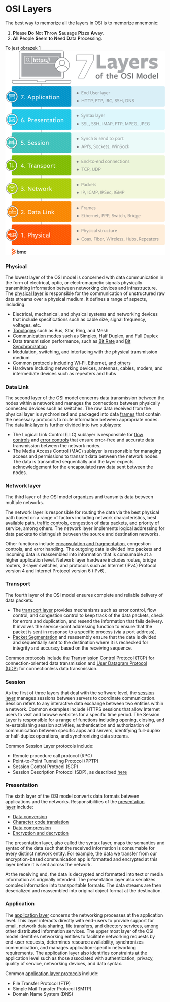 # OSI Layers

The best way to memorize all the layers in OSI is to memorize mnemonic:
1. **P**lease **D**o **N**ot **T**hrow **S**ausage **P**izza **A**way.
2. **A**ll **P**eople **S**eem **t**o **N**eed **D**ata **P**rocessing.

To jest obrazek 1 ![to jest opis](resources/osi-model-7-layers-1.png)



### Physical

The lowest layer of the OSI model is concerned with data communication in the form of electrical, optic, or electromagnetic signals physically transmitting information between networking devices and infrastructure. The [physical layer](https://en.wikipedia.org/wiki/Physical_layer) is responsible for the communication of unstructured raw data streams over a physical medium. It defines a range of aspects, including:

- Electrical, mechanical, and physical systems and networking devices that include specifications such as cable size, signal frequency, voltages, etc.
- [Topologies](https://en.wikipedia.org/wiki/Network_topology) such as Bus, Star, Ring, and Mesh
- [Communication modes](https://www.studytonight.com/computer-networks/transmission-mode) such as Simplex, Half Duplex, and Full Duplex
- Data transmission performance, such as [Bit Rate](https://en.wikipedia.org/wiki/Bit_rate) and [Bit Synchronization](https://en.wikipedia.org/wiki/Self-synchronizing_code)
- Modulation, switching, and interfacing with the physical transmission medium
- Common protocols including Wi-Fi, Ethernet, [and others](https://en.wikipedia.org/wiki/List_of_network_protocols_(OSI_model)#Layer_1_(Physical_Layer))
- Hardware including networking devices, antennas, cables, modem, and intermediate devices such as repeaters and hubs

### Data Link

The second layer of the OSI model concerns data transmission between the nodes within a network and manages the connections between physically connected devices such as switches. The raw data received from the physical layer is synchronized and packaged into data [frames](https://en.wikipedia.org/wiki/Frame_(telecommunications)) that contain the necessary protocols to route information between appropriate nodes. The [data link layer](https://en.wikipedia.org/wiki/Data_link_layer) is further divided into two sublayers:

- The Logical Link Control (LLC) sublayer is responsible for [flow controls](https://en.wikipedia.org/wiki/Flow_control_(data)) and [error controls](https://en.wikipedia.org/wiki/Error_control) that ensure error-free and accurate data transmission between the network nodes.
- The Media Access Control (MAC) sublayer is responsible for managing access and permissions to transmit data between the network nodes. The data is transmitted sequentially and the layer expects acknowledgement for the encapsulated raw data sent between the nodes.

### Network layer

The third layer of the OSI model organizes and transmits data between multiple networks.

The network layer is responsible for routing the data via the best physical path based on a range of factors including network characteristics, best available path, [traffic controls](https://en.wikipedia.org/wiki/Network_traffic_control), congestion of data packets, and priority of service, among others. The network layer implements logical addressing for data packets to distinguish between the source and destination networks.

Other functions include [encapsulation and fragmentation](https://en.wikipedia.org/wiki/Encapsulation_(networking)), congestion controls, and error handling. The outgoing data is divided into packets and incoming data is reassembled into information that is consumable at a higher application level. Network layer hardware includes routes, bridge routers, 3-layer switches, and protocols such as Internet (IPv4) Protocol version 4 and Internet Protocol version 6 (IPv6).

### Transport

The fourth layer of the OSI model ensures complete and reliable delivery of data packets.

- The [transport layer](https://en.wikipedia.org/wiki/Transport_layer) provides mechanisms such as error control, flow control, and congestion control to keep track of the data packets, check for errors and duplication, and resend the information that fails delivery. It involves the service-point addressing function to ensure that the packet is sent in response to a specific process (via a port address).
- [Packet Segmentation](https://en.wikipedia.org/wiki/Packet_segmentation) and reassembly ensure that the data is divided and sequentially sent to the destination where it is rechecked for integrity and accuracy based on the receiving sequence.

Common protocols include the [Transmission Control Protocol (TCP)](https://en.wikipedia.org/wiki/Transmission_Control_Protocol) for connection-oriented data transmission and [User Datagram Protocol (UDP)](https://en.wikipedia.org/wiki/User_Datagram_Protocol) for connectionless data transmission.

### Session

As the first of three layers that deal with the software level, the [session layer](https://en.wikipedia.org/wiki/Session_layer) manages sessions between servers to coordinate communication. Session refers to any interactive data exchange between two entities within a network. Common examples include HTTPS sessions that allow Internet users to visit and browse websites for a specific time period. The Session Layer is responsible for a range of functions including opening, closing, and re-establishing session activities, authentication and authorization of communication between specific apps and servers, identifying full-duplex or half-duplex operations, and synchronizing data streams.

Common Session Layer protocols include:

- Remote procedure call protocol (RPC)
- Point-to-Point Tunneling Protocol (PPTP)
- Session Control Protocol (SCP)
- Session Description Protocol (SDP), as described [here](https://en.wikipedia.org/wiki/Session_layer#Protocols)

### Presentation

The sixth layer of the OSI model converts data formats between applications and the networks. Responsibilities of the [presentation layer](https://en.wikipedia.org/wiki/Presentation_layer) include:

- [Data conversion](https://en.wikipedia.org/wiki/Data_conversion)
- [Character code translation](https://en.wikipedia.org/wiki/Character_encoding#Character_encoding_translation)
- [Data compression](https://en.wikipedia.org/wiki/Data_compression)
- [Encryption and decryption](https://en.wikipedia.org/wiki/Encryption)

The presentation layer, also called the syntax layer, maps the semantics and syntax of the data such that the received information is consumable for every distinct network entity. For example, the data we transfer from our encryption-based communication app is formatted and encrypted at this layer before it is sent across the network.

At the receiving end, the data is decrypted and formatted into text or media information as originally intended. The presentation layer also serializes complex information into transportable formats. The data streams are then deserialized and reassembled into original object format at the destination.

### Application

The [application layer](https://en.wikipedia.org/wiki/Application_layer) concerns the networking processes at the application level. This layer interacts directly with end-users to provide support for email, network data sharing, file transfers, and directory services, among other distributed information services. The upper most layer of the OSI model identifies networking entities to facilitate networking requests by end-user requests, determines resource availability, synchronizes communication, and manages application-specific networking requirements. The application layer also identifies constraints at the application level such as those associated with authentication, privacy, quality of service, networking devices, and data syntax.

Common [application layer protocols](https://en.wikipedia.org/wiki/Application_layer#Application_layer_protocols) include:

- File Transfer Protocol (FTP)
- Simple Mail Transfer Protocol (SMTP)
- Domain Name System (DNS)